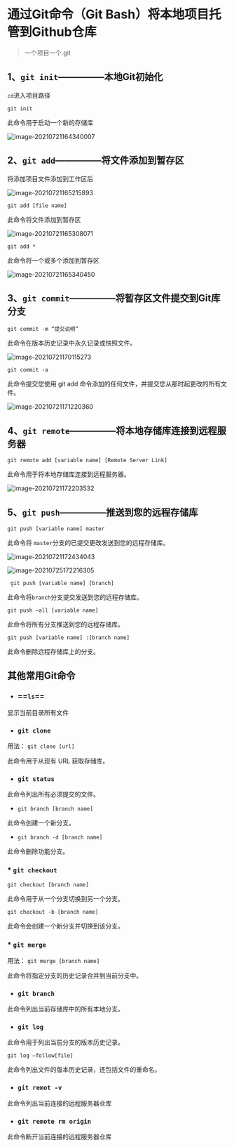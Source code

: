 # 通过Git命令（Git Bash）将本地项目托管到Github仓库

>一个项目一个.git





## 1、`git init`—————本地Git初始化

```cd```进入项目路径

```git
git init
```

此命令用于启动一个新的存储库

![image-20210721164340007](https://github.com/LeonoreShaw/Images/blob/ReadmeFilesImages/Git-GitHub/image-20210721165215893.png)



## 2、`git add`—————将文件添加到暂存区

将添加项目文件添加到工作区后

![image-20210721165215893](https://github.com/LeonoreShaw/Images/blob/ReadmeFilesImages/Git-GitHub/image-20210721165215893.png?raw=true)

```git
git add [file name]
```

此命令将文件添加到暂存区

![image-20210721165308071](https://github.com/LeonoreShaw/Images/blob/ReadmeFilesImages/Git-GitHub/image-20210721165308071.png?raw=true)

```git
git add *
```

此命令将一个或多个添加到暂存区

![image-20210721165340450](https://github.com/LeonoreShaw/Images/blob/ReadmeFilesImages/Git-GitHub/image-20210721165340450.png?raw=true)



## 3、`git commit`—————将暂存区文件提交到Git库分支

```git
git commit -m “提交说明”
```

此命令在版本历史记录中永久记录或快照文件。

![image-20210721170115273](https://github.com/LeonoreShaw/Images/blob/ReadmeFilesImages/Git-GitHub/image-20210721170115273.png?raw=true)

```git
git commit -a
```

此命令提交您使用 git add 命令添加的任何文件，并提交您从那时起更改的所有文件。

![image-20210721171220360](https://github.com/LeonoreShaw/Images/blob/ReadmeFilesImages/Git-GitHub/image-20210721171220360.png?raw=true)



## 4、`git remote`—————将本地存储库连接到远程服务器

```git
git remote add [variable name] [Remote Server Link]
```

此命令用于将本地存储库连接到远程服务器。

![image-20210721172203532](https://github.com/LeonoreShaw/Images/blob/ReadmeFilesImages/Git-GitHub/image-20210721172203532.png?raw=true)



## 5、`git push`—————推送到您的远程存储库

```git
git push [variable name] master
```

此命令将 `master`分支的已提交更改发送到您的远程存储库。

![image-20210721172434043](https://github.com/LeonoreShaw/Images/blob/ReadmeFilesImages/Git-GitHub/image-20210721172434043.png?raw=true)

![image-20210725172216305](https://github.com/LeonoreShaw/Images/blob/ReadmeFilesImages/Git-GitHub/image-20210725172216305.png?raw=true)

```git
 git push [variable name] [branch]
```

此命令将`branch`分支提交发送到您的远程存储库。



```git
git push –all [variable name]
```

此命令将所有分支推送到您的远程存储库。



```git
git push [variable name] :[branch name]
```

此命令删除远程存储库上的分支。







## 其他常用Git命令

* ### ==**`ls`**==

显示当前目录所有文件



* ### **`git clone `**

用法： `git clone [url]` 

此命令用于从现有 URL 获取存储库。



* ### **`git status `**

此命令列出所有必须提交的文件。

* `git branch [branch name]` 

此命令创建一个新分支。

* `git branch -d [branch name]` 

此命令删除功能分支。



### * **`git checkout `**

 `git checkout [branch name]` 

此命令用于从一个分支切换到另一个分支。

 `git checkout -b [branch name]` 

此命令会创建一个新分支并切换到该分支。



### * **`git merge `**

用法： `git merge [branch name]` 

此命令将指定分支的历史记录合并到当前分支中。



* ### **`git branch `**

此命令列出当前存储库中的所有本地分支。



* ### **`git log `**

此命令用于列出当前分支的版本历史记录。

`git log –follow[file]` 

此命令列出文件的版本历史记录，还包括文件的重命名。



* ### **`git remot -v `**

此命令列出当前连接的远程服务器仓库



* ### **` git remote rm origin `**

此命令断开当前连接的远程服务器仓库

